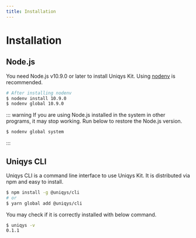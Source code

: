 ```yaml
---
title: Installation
---
```


# Installation

## Node.js

You need Node.js v10.9.0 or later to install Uniqys Kit.
Using [nodenv](https://github.com/nodenv/nodenv) is recommended.

```bash
# After installing nodenv
$ nodenv install 10.9.0
$ nodenv global 10.9.0
```

::: warning
If you are using Node.js installed in the system in other programs, it may stop working.
Run below to restore the Node.js version.
```bash
$ nodenv global system
```
:::

## Uniqys CLI

Uniqys CLI is a command line interface to use Uniqys Kit.
It is distributed via npm and easy to install.

```bash
$ npm install -g @uniqys/cli
# or
$ yarn global add @uniqys/cli
```

You may check if it is correctly installed with below command.

```bash
$ uniqys -v
0.1.1
```
